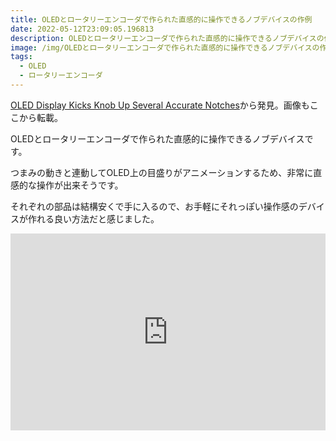```yaml
---
title: OLEDとロータリーエンコーダで作られた直感的に操作できるノブデバイスの作例
date: 2022-05-12T23:09:05.196813
description: OLEDとロータリーエンコーダで作られた直感的に操作できるノブデバイスの作例を紹介します
image: /img/OLEDとロータリーエンコーダで作られた直感的に操作できるノブデバイスの作例.jpg
tags:
  - OLED
  - ロータリーエンコーダ
---
```

[OLED Display Kicks Knob Up Several Accurate Notches](https://hackaday.com/2022/04/19/oled-display-kicks-knob-up-several-accurate-notches/)から発見。画像もここから転載。

OLEDとロータリーエンコーダで作られた直感的に操作できるノブデバイスです。

つまみの動きと連動してOLED上の目盛りがアニメーションするため、非常に直感的な操作が出来そうです。

それぞれの部品は結構安くで手に入るので、お手軽にそれっぽい操作感のデバイスが作れる良い方法だと感じました。


<iframe width="100%" height="315" src="https://www.youtube.com/embed/NPfaLKKsf_Q" title="YouTube video player" frameborder="0" allow="accelerometer; autoplay; clipboard-write; encrypted-media; gyroscope; picture-in-picture" allowfullscreen></iframe>

